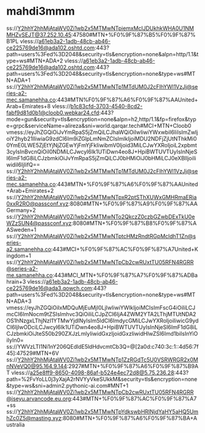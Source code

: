 # mahdi3mmm

ss://Y2hhY2hhMjAtaWV0Zi1wb2x5MTMwNTpiemxMclJDUkhkWHA0U1NMMHZvSEJT@37.252.10.45:47580#MTN+%F0%9F%87%B5%F0%9F%87%B1PL
vless://a61eb3a2-1adb-48cb-ab46-ce225769de16@ada102.oshtd.com:443?path=users%3Fed%3D2048&security=tls&encryption=none&alpn=http/1.1&type=ws#MTN+ADA+2
vless://a61eb3a2-1adb-48cb-ab46-ce225769de16@ada102.oshtd.com:443?path=users%3Fed%3D2048&security=tls&encryption=none&type=ws#MTN+ADA+1
ss://Y2hhY2hhMjAtaWV0Zi1wb2x5MTMwNTp1MTdUM0J2cFlhYWl1VzJj@series-a2-mec.samanehha.co:443#MTN%F0%9F%87%A6%F0%9F%87%AAUnited+Arab+Emirates+8
vless://b1c83cfd-3703-4540-8cd2-fabf9d81d0b1@cloob0.webkar24.cfd:443?mode=gun&security=tls&encryption=none&alpn=h2,http/1.1&fp=firefox&type=grpc&serviceName=alireza&sni=world.qarqar.tech#MCI+MTN+Cloob0
vmess://eyJhZGQiOiJvYmRpaS5jZmQiLCJhaWQiOiIwIiwiYWxwbiI6IiIsImZwIjoiY2hyb21lIiwiaG9zdCI6Im9iZGlpLmNmZCIsImlkIjoiMDU2NDFjZjUtNThkMi00YmE0LWE5ZjEtYjNjZGEwYjFmYjFkIiwibmV0Ijoid3MiLCJwYXRoIjoiL2xpbmt3cyIsInBvcnQiOiI0NDMiLCJwcyI6Ik1UTiDwn4eo8J+HpiBWTUVTUyIsInNjeSI6ImF1dG8iLCJzbmkiOiJvYmRpaS5jZmQiLCJ0bHMiOiJ0bHMiLCJ0eXBlIjoiIiwidiI6IjIifQ==
ss://Y2hhY2hhMjAtaWV0Zi1wb2x5MTMwNTp1MTdUM0J2cFlhYWl1VzJj@series-a2-mec.samanehha.co:443#MTN+%F0%9F%87%A6%F0%9F%87%AAUnited+Arab+Emirates+2
ss://Y2hhY2hhMjAtaWV0Zi1wb2x5MTMwNTpxR2ptSThXUWxGMHRmaERia0xxR2RO@passconf.xyz:8080#MTN+%F0%9F%87%A9%F0%9F%87%AAGermany+2
ss://Y2hhY2hhMjAtaWV0Zi1wb2x5MTMwNTo2QkczZ0czbGZwbDExTkU0eWZzSUN4@passconf.xyz:8080#MTN+%F0%9F%87%B8%F0%9F%87%AASweden+1
ss://Y2hhY2hhMjAtaWV0Zi1wb2x5MTMwNTptcHMzRndtRGpMcldhT1Zn@series-a2.samanehha.co:443#MCI+%F0%9F%87%AC%F0%9F%87%A7United+Kingdom+1
ss://Y2hhY2hhMjAtaWV0Zi1wb2x5MTMwNTpCb2cwRUxtTU05RFN4RGRR@series-a2-me.samanehha.co:443#MCI_MTN+%F0%9F%87%A7%F0%9F%87%ADBahrain+3
vless://a61eb3a2-1adb-48cb-ab46-ce225769de16@ada3.qowch.com:443?path=users%3Fed%3D2048&security=tls&encryption=none&type=ws#MTN+ADA+3
vmess://eyJhZGQiOiIxMDQuMjEuMjI0LjIwIiwiYWlkIjoiMCIsImFscG4iOiIiLCJmcCI6ImNocm9tZSIsImhvc3QiOiIiLCJpZCI6IjA4ZWM2YTA2LThjMTUtNDA2OS1hNzgxLThjNzI1YTMwYjdlNyIsIm5ldCI6ImdycGMiLCJwYXRoIjoiIiwicG9ydCI6IjIwODciLCJwcyI6Ik1UTiDwn4eo8J+HpiBWTUVTUyIsInNjeSI6ImF1dG8iLCJzbmkiOiJteS50b290ZXJzLmlyIiwidGxzIjoidGxzIiwidHlwZSI6Imd1biIsInYiOiIyIn0=
ss://YWVzLTI1Ni1nY206QEdldE5ldHdvcmtCb3Q=@[2a0d:c740:3c:1::4d56:7f45]:47529#MTN+6V
ss://Y2hhY2hhMjAtaWV0Zi1wb2x5MTMwNTp1ZzRGdTc5U0VSRWRGR2x0MnNVeVQ0@95.164.9.144:2927#MTN+%F0%9F%87%A6%F0%9F%87%B9AT
vless://a25e8ff9-8650-4098-86af-b524e4ec72d8@5.75.236.28:443?path=%2FvYoLL0j3yXajA2rNVYyVkeSUkkM&security=tls&encryption=none&type=ws&sni=admin2.pythonic-ai.com#MNT+1
ss://Y2hhY2hhMjAtaWV0Zi1wb2x5MTMwNTpCb2cwRUxtTU05RFN4RGRR@jseyu.arvancode.eu.org:443#MTN+%F0%9F%87%AC%F0%9F%87%A7+ss
ss://Y2hhY2hhMjAtaWV0Zi1wb2x5MTMwNTpYdkswbHRINjdYaHY5aHQ5UmhZc0Z5@masting.xyz:8080#MTN+%F0%9F%87%A6%F0%9F%87%BA+Australia
